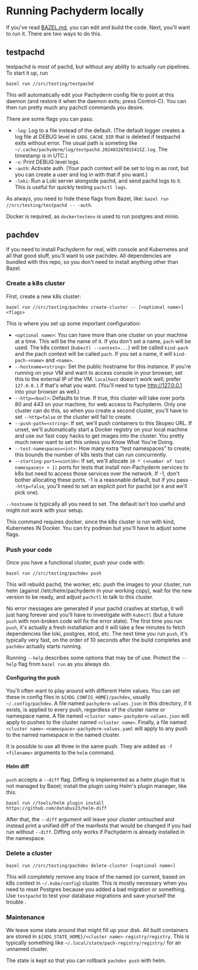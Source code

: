 # Running Pachyderm locally

If you've read [BAZEL.md](BAZEL.md), you can edit and build the code. Next, you'll want to run it.
There are two ways to do this.

## testpachd

testpachd is most of pachd, but without any ability to actually run pipelines. To start it up, run

    bazel run //src/testing/testpachd

This will automatically edit your Pachyderm config file to point at this daemon (and restore it when
the daemon exits; press Control-C). You can then run pretty much any pachctl commands you desire.

There are some flags you can pass:

- `-log`: Log to a file instead of the default. (The default logger creates a log file at DEBUG
  level in `$XDG_CACHE_DIR` that is deleted if testpachd exits without error. The usual path is
  someting like `~/.cache/pachyderm/log/testpachd.20240326T015415Z.log`. The timestamp is in UTC.)
- `-v`: Print DEBUG level logs.
- `-auth`: Activate auth. (Your pach context will be set to log in as root, but you can create a
  user and log in with that if you want.)
- `-loki`: Run a Loki server alongside pachd, and send pachd logs to it. This is useful for quickly
  testing `pachctl logs`.

As always, you need to hide these flags from Bazel, like:
`bazel run //src/testing/testpachd -- -auth`.

Docker is required, as `dockertestenv` is used to run postgres and minio.

## pachdev

If you need to install Pachyderm for real, with console and Kubernetes and all that good stuff,
you'll want to use pachdev. All dependencies are bundled with this repo, so you don't need to
install anything other than Bazel.

### Create a k8s cluster

First, create a new k8s cluster:

    bazel run //src/testing/pachdev create-cluster -- [<optional name>] <flags>

This is where you set up some important configuration:

- `<optional name>`: You can have more than one cluster on your machine at a time. This will be the
  name of it. If you don't set a name, `pach` will be used. The k8s context
  (`kubectl --context=...`) will be called `kind-pach` and the pach context will be called `pach`.
  If you set a name, it will `kind-pach-<name>` and `<name>`.
- `--hostname=<string>`: Set the public hostname for this instance. If you're running on your VM and
  want to access console in your browser, set this to the external IP of the VM. `localhost` doesn't
  work well; prefer `127.0.0.1` if that's what you want. (You'll need to type http://127.0.0.1 into
  your browser as well.)
- `--http=<bool>`: Defaults to true. If true, this cluster will take over ports 80 and 443 on your
  machine, for web access to Pachyderm. Only one cluster can do this, so when you create a second
  cluster, you'll have to set `--http=false` or the cluster will fail to create.
- `--push-path=<string>`: If set, we'll push containers to this Skopeo URL. If unset, we'll
  automatically start a Docker registry on your local machine and use our fast copy hacks to get
  images into the cluster. You pretty much never want to set this unless you Know What You're Doing.
- `--test-namespaces=<int>`: How many extra "test namespaces" to create; this bounds the number of
  k8s tests that can run concurrently.
- `--starting-port=<uint16>`: If set, we'll allocate `10 * (<number of test namespaces> + 1)` ports
  for tests that install non-Pachyderm services to k8s but need to access those services over the
  network. If -1, don't bother allocating these ports. -1 is a reasonable default, but if you pass
  `--http=false`, you'll need to set an explicit port for pachd (or `0` and we'll pick one).

`--hostname` is typically all you need to set. The default isn't too useful and might not work with
your setup.

This command requires docker, since the k8s cluster is run with kind, Kubernetes IN Docker. You can
try podman but you'll have to adjust some flags.

### Push your code

Once you have a functional cluster, push your code with:

    bazel run //src/testing/pachdev push

This will rebuild pachd, the worker, etc. push the images to your cluster, run helm (against
//etc/helm/pachyderm in your working copy), wait for the new version to be ready, and adjust
`pachctl` to talk to this cluster.

No error messages are generated if your pachd crashes at startup, it will just hang forever and
you'll have to investigate with `kubectl` (but a future `push` with non-broken code will fix the
error state). The first time you run `push`, it's actually a fresh installation and it will take a
few minutes to fetch dependencies like loki, postgres, etcd, etc. The next time you run `push`, it's
typically very fast, on the order of 10 seconds after the build completes and `pachdev` actually
starts running.

Running `--help` describes some options that may be of use. Protect the `--help` flag from
`bazel run` as you always do.

#### Configuring the push

You'll often want to play around with different Helm values. You can set these in config files in
`${XDG_CONFIG_HOME}/pachdev`, usually `~/.config/pachdev`. A file named `pachyderm-values.json` in
this directory, if it exists, is applied to every push, regardless of the cluster name or namespace
name. A file named `<cluster name>-pachyderm-values.json` will apply to pushes to the cluster named
`<cluster name>`. Finally, a file named `<cluster name>-<namespace>-pachyderm-values.yaml` will
apply to any push to the named namespace in the named cluster.

It is possible to use all three in the same push. They are added as `-f <filename>` arguments to the
`helm` command.

#### Helm diff

`push` accepts a `--diff` flag. Diffing is implemented as a helm plugin that is not managed by
Bazel; install the plugin using Helm's plugin manager, like this:

    bazel run //tools/helm plugin install https://github.com/databus23/helm-diff

After that, the `--diff` argument will leave your cluster untouched and instead print a unified diff
of the manfests that would be changed if you had run without `--diff`. Diffing only works if
Pachyderm is already installed in the namespace.

### Delete a cluster

    bazel run //src/testing/pachdev delete-cluster [<optional name>]

This will completely remove any trace of the named (or current, based on k8s context in
`~/.kube/config`) cluster. This is mostly necessary when you need to reset Postgres because you
added a bad migration or something. Use `testpachd` to test your database migrations and save
yourself the trouble .

### Maintenance

We leave some state around that might fill up your disk. All built containers are stored in
`${XDG_STATE_HOME}/<cluster name>-registry/registry`. This is typically something like
`~/.local/state/pach-registry/registry/` for an unnamed cluster.

The state is kept so that you can rollback `pachdev push` with helm.

